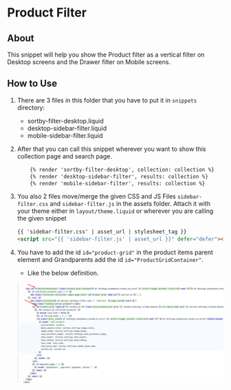 # Product Filter

## About
This snippet will help you show the Product filter as a vertical filter on Desktop screens and the Drawer filter on Mobile screens.
## How to Use

1. There are 3 files in this folder that you have to put it in `snippets` directory:
   - sortby-filter-desktop.liquid
   - desktop-sidebar-filter.liquid
   - mobile-sidebar-filter.liquid

2. After that you can call this snippet wherever you want to show this collection page and search page.
    ```liquid
        {% render 'sortby-filter-desktop', collection: collection %} 
        {% render 'desktop-sidebar-filter', results: collection %}
        {% render 'mobile-sidebar-filter', results: collection %}
    ```

3. You also 2 files move/merge the given  CSS and JS Files `sidebar-filter.css` and  `sidebar-filter.js` in the assets folder. Attach it with your theme either in `layout/theme.liquid` or wherever you are calling the given snippet
    ```html
    {{ 'sidebar-filter.css' | asset_url | stylesheet_tag }}
    <script src="{{ 'sidebar-filter.js' | asset_url }}" defer="defer"></script>
    ```
4. You have to add the id `id="product-grid"` in the product items parent element and Grandparents add the id `id="ProductGridContainer"`.
   - Like the below definition.
 
   ![Image](assets/images/screenshot.png)